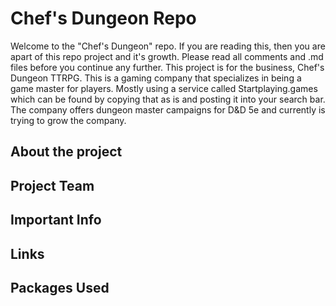 # Chef's Dungeon Repo
Welcome to the "Chef's Dungeon" repo. If you are reading this, then you are apart of this repo project and it's growth. Please read all comments and .md files before you continue any further. This project is for the business, Chef's Dungeon TTRPG. This is a gaming company that specializes in being a game master for players. Mostly using a service called Startplaying.games which can be found by copying that as is and posting it into your search bar. The company offers dungeon master campaigns for D&D 5e and currently is trying to grow the company.

## About the project

## Project Team

## Important Info

## Links

## Packages Used
